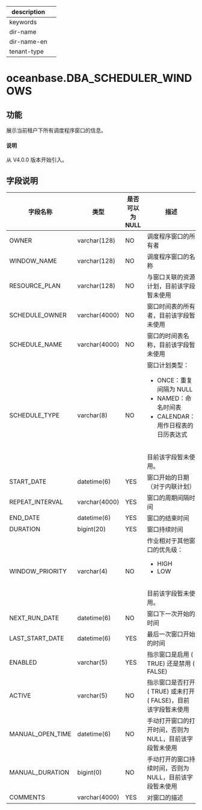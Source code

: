|description||
|---|---|
|keywords||
|dir-name||
|dir-name-en||
|tenant-type||

# oceanbase.DBA_SCHEDULER_WINDOWS

## 功能

展示当前租户下所有调度程序窗口的信息。

<main id="notice" type='explain'>
  <h4>说明</h4>
  <p>从 V4.0.0 版本开始引入。</p>
</main>

## 字段说明

| 字段名称          | 类型          | 是否可以为 NULL | 描述              |
|------------------|---------------|----------------|-------------------|
| OWNER            | varchar(128)  | NO   | 调度程序窗口的所有者    |
| WINDOW_NAME      | varchar(128)  | NO   | 调度程序窗口的名称  |
| RESOURCE_PLAN    | varchar(128)  | NO   | 与窗口关联的资源计划，目前该字段暂未使用   |
| SCHEDULE_OWNER   | varchar(4000) | NO   | 窗口时间表的所有者，目前该字段暂未使用   |
| SCHEDULE_NAME    | varchar(4000) | NO   | 窗口的时间表名称，目前该字段暂未使用   |
| SCHEDULE_TYPE    | varchar(8)    | NO   | 窗口计划类型：<ul><li>ONCE：重复间隔为 NULL</li><li>NAMED：命名时间表</li><li>CALENDAR：用作日程表的日历表达式</li></ul></br>目前该字段暂未使用。 |
| START_DATE       | datetime(6)   | YES  | 窗口开始的日期（对于内联计划）   |
| REPEAT_INTERVAL  | varchar(4000) | YES  | 窗口的周期间隔时间|
| END_DATE         | datetime(6)   | YES  | 窗口的结束时间   |
| DURATION         | bigint(20)    | YES  | 窗口持续时间    |
| WINDOW_PRIORITY  | varchar(4)    | NO   | 作业相对于其他窗口的优先级：<ul><li>HIGH</li><li>LOW</li></ul> </br>目前该字段暂未使用。|
| NEXT_RUN_DATE    | datetime(6)   | NO   | 窗口下一次开始的时间   |
| LAST_START_DATE  | datetime(6)   | YES  | 最后一次窗口开始的时间   |
| ENABLED          | varchar(5)    | YES  | 指示窗口是启用 ( TRUE) 还是禁用 ( FALSE)    |
| ACTIVE           | varchar(5)    | NO   | 指示窗口是否打开 ( TRUE) 或未打开 ( FALSE)，目前该字段暂未使用      |
| MANUAL_OPEN_TIME | datetime(6)   | NO   | 手动打开窗口的打开时间，否则为 NULL，目前该字段暂未使用      |
| MANUAL_DURATION  | bigint(0)     | NO   | 手动打开的窗口持续时间，否则为 NULL，目前该字段暂未使用    |
| COMMENTS         | varchar(4000) | YES  | 对窗口的描述   |
